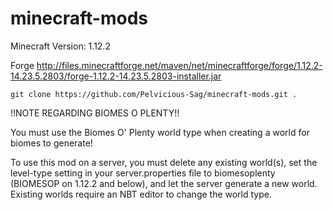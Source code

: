 # minecraft-mods

Minecraft Version: 1.12.2

Forge http://files.minecraftforge.net/maven/net/minecraftforge/forge/1.12.2-14.23.5.2803/forge-1.12.2-14.23.5.2803-installer.jar

```git clone https://github.com/Pelvicious-Sag/minecraft-mods.git .```

!!NOTE REGARDING BIOMES O PLENTY!!

You must use the Biomes O' Plenty world type when creating a world for biomes to generate! 

To use this mod on a server, you must delete any existing world(s), set the level-type setting in your server.properties file to biomesoplenty (BIOMESOP on 1.12.2 and below), and let the server generate a new world.  Existing worlds require an NBT editor to change the world type.
